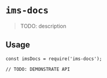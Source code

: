 # `ims-docs`

> TODO: description

## Usage

```
const imsDocs = require('ims-docs');

// TODO: DEMONSTRATE API
```
